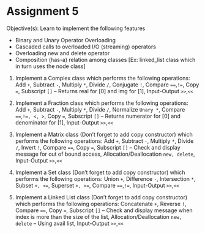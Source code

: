 # Assignment 5

Objective(s): Learn to implement the following features  
- Binary and Unary Operator Overloading
- Cascaded calls to overloaded I/O (streaming) operators
- Overloading new and delete operator
- Composition (has-a) relation among classes [Ex: linked_list class which in turn uses the node class]

1. Implement a Complex class which performs the following operations:
Add ```+```, Subtract ```-```, Multiply ```*```, Divide ```/```, Conjugate ```!```, Compare ```==```,```!=```, Copy ```=```,  Subscript ```[]``` – Returns real for [0] and img for [1], Input-Output ```>>```,```<<```

2. Implement a Fraction class which performs the following operations:
Add ```+```, Subtract ```-```, Multiply ```*```, Divide ```/```, Normalize ```Unary *```, Compare ```==```,```!=, <, >```, Copy ```=```, Subscript ```[]``` – Returns numerator for [0] and denominator for [1], Input-Output ```>>```,```<<```

3. Implement a Matrix class (Don’t forget to add copy constructor) which performs the following operations:
Add ```+```, Subtract ```-```, Multiply ```*```, Divide ```/```, Invert ``` ! ```, Compare ```==```, Copy ```=```, Subscript ```[]``` – Check and display message for out of bound access, Allocation/Deallocation ```new, delete```,  Input-Output ```>>```,```<<```

4. Implement a  Set class (Don’t forget to add copy constructor) which performs the following operations:
Union ```+```, Difference ```-```, Intersection ```*```, Subset ```<, <=```, Superset ```>, >=```, Compare ```==```,```!=```, Input-Output ```>>```,```<<```

5. Implement a  Linked List class (Don’t forget to add copy constructor) which performs the following operations:
Concatenate ```+```, Reverse ```!```, Compare ```==```, Copy ```=```, Subscript ```[]``` – Check and display message when index is more than the size of the list, Allocation/Deallocation ```new, delete``` – Using avail list,  Input-Output ```>>```,```<<```